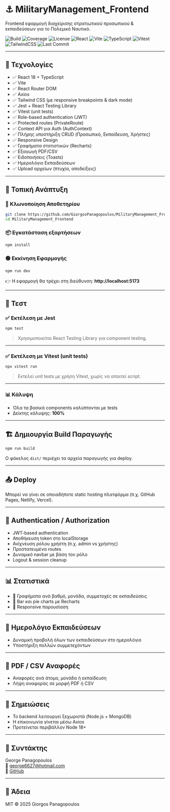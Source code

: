 # ⚓ MilitaryManagement_Frontend

Frontend εφαρμογή διαχείρισης στρατιωτικού προσωπικού & εκπαιδεύσεων για το Πολεμικό Ναυτικό.

![Build](https://img.shields.io/badge/build-passing-brightgreen)
![Coverage](https://img.shields.io/badge/coverage-100%25-brightgreen)
![License](https://img.shields.io/badge/license-MIT-blue)
![React](https://img.shields.io/badge/React-18.x-blue?logo=react)
![Vite](https://img.shields.io/badge/Vite-%5E4.0-purple?logo=vite)
![TypeScript](https://img.shields.io/badge/TypeScript-5.4-blue?logo=typescript)
![Vitest](https://img.shields.io/badge/Vitest-tested-brightgreen?logo=vitest)
![TailwindCSS](https://img.shields.io/badge/TailwindCSS-3.x-teal?logo=tailwindcss)
![Last Commit](https://img.shields.io/github/last-commit/GiorgosPanagopoulos/MilitaryManagement_Frontend)


---

## 🧰 Τεχνολογίες

- ✅ React 18 + TypeScript
- ✅ Vite
- ✅ React Router DOM
- ✅ Axios
- ✅ Tailwind CSS (με responsive breakpoints & dark mode)
- ✅ Jest + React Testing Library
- ✅ Vitest (unit tests)
- ✅ Role-based authentication (JWT)
- ✅ Protected routes (PrivateRoute)
- ✅ Context API για Auth (AuthContext)
- ✅ Πλήρης υποστήριξη CRUD (Προσωπικό, Εκπαίδευση, Χρήστες)
- ✅ Responsive Design
- ✅ Γραφήματα στατιστικών (Recharts)
- ✅ Εξαγωγή PDF/CSV
- ✅ Ειδοποιήσεις (Toasts)
- ✅ Ημερολόγιο Εκπαιδεύσεων
- ✅ Upload αρχείων (πτυχία, αποδείξεις)

---

## 🚀 Τοπική Ανάπτυξη

### 📂 Κλωνοποίηση Αποθετηρίου

```bash
git clone https://github.com/GiorgosPanagopoulos/MilitaryManagement_Frontend.git
cd MilitaryManagement_Frontend
```

### 📦 Εγκατάσταση εξαρτήσεων

```bash
npm install
```

### 🟢 Εκκίνηση Εφαρμογής

```bash
npm run dev
```

👉 Η εφαρμογή θα τρέχει στη διεύθυνση: **http://localhost:5173**

---

## 🧪 Τεστ

### ✅ Εκτέλεση με Jest

```bash
npm test
```

> Χρησιμοποιείται React Testing Library για component testing.

---

### ✅ Εκτέλεση με Vitest (unit tests)

```bash
npx vitest run
```

> Εκτελεί unit tests με χρήση Vitest, χωρίς να απαιτεί script.

---

### 📊 Κάλυψη

- Όλα τα βασικά components καλύπτονται με tests
- Δείκτης κάλυψης: **100%**

---

## 🏗️ Δημιουργία Build Παραγωγής

```bash
npm run build
```

Ο φάκελος `dist/` περιέχει τα αρχεία παραγωγής για deploy.

---

## 📤 Deploy

Μπορεί να γίνει σε οποιαδήποτε static hosting πλατφόρμα (π.χ. GitHub Pages, Netlify, Vercel).

---

## 🔐 Authentication / Authorization

- JWT-based authentication
- Αποθήκευση token στο localStorage
- Ανίχνευση ρόλου χρήστη (π.χ. admin vs χρήστης)
- Προστατευμένα routes
- Δυναμικό navbar με βάση τον ρόλο
- Logout & session cleanup

---

## 📊 Στατιστικά

- 📌 Γραφήματα ανά βαθμό, μονάδα, συμμετοχές σε εκπαιδεύσεις
- 📌 Bar και pie charts με Recharts
- 📌 Responsive παρουσίαση

---

## 📅 Ημερολόγιο Εκπαιδεύσεων

- Δυναμική προβολή όλων των εκπαιδεύσεων στο ημερολόγιο
- Υποστήριξη πολλών συμμετεχόντων

---

## 📝 PDF / CSV Αναφορές

- Αναφορές ανά άτομο, μονάδα ή εκπαίδευση
- Λήψη αναφοράς σε μορφή PDF ή CSV

---

## 📌 Σημειώσεις

- Το backend λειτουργεί ξεχωριστά (Node.js + MongoDB)
- Η επικοινωνία γίνεται μέσω Axios
- Προτείνεται περιβάλλον Node 18+

---

## 👤 Συντάκτης

George Panagopoulos  
📧 george6627@hotmail.com  
🔗 [GitHub](https://github.com/GiorgosPanagopoulos)

---

## 📄 Άδεια

MIT © 2025 Giorgos Panagopoulos